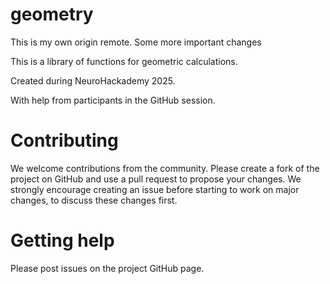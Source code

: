 # geometry

This is my own origin remote.
Some more important changes

This is a library of functions for geometric calculations.

Created during NeuroHackademy 2025.

With help from participants in the GitHub session.

# Contributing

We welcome contributions from the community. Please create a fork of the
project on GitHub and use a pull request to propose your changes. We strongly encourage creating
an issue before starting to work on major changes, to discuss these changes first.

# Getting help

Please post issues on the project GitHub page.